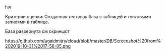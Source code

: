 hw

Критерии оценки: Созданная тестовая база с таблицей и тестовыми записями в таблице. 

База развернута см скриншот

https://github.com/ugaidmitry/cloud/blob/master/DB/Screenshot%20from%202019-10-31%2017-58-05.png


